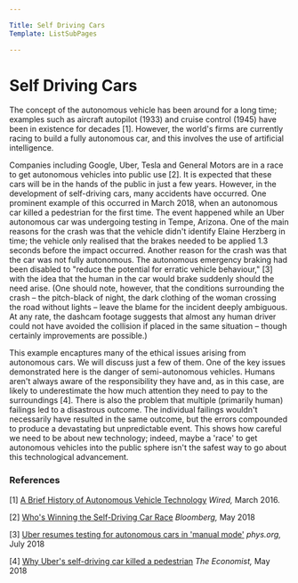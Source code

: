 ```yaml
---

Title: Self Driving Cars
Template: ListSubPages

---
```




# Self Driving Cars

The concept of the autonomous vehicle has been around for a long time; examples such as aircraft autopilot (1933) and cruise control
(1945) have been in existence for decades [1]. However, the world's firms are currently racing to build a fully autonomous car, and this
involves the use of artificial intelligence. 

Companies including Google, Uber, Tesla and General Motors are in a race to get autonomous vehicles into public use [2]. It is expected
that these cars will be in the hands of the public in just a few years. However, in the development of self-driving cars, many accidents
have occurred. One prominent example of this occurred in March 2018, when an autonomous car killed a pedestrian for the first time. The
event happened while an Uber autonomous car was undergoing testing in Tempe, Arizona. One of the main reasons for the crash was that the
vehicle didn't identify Elaine Herzberg in time; the vehicle only realised that the brakes needed to be applied 1.3 seconds before the
impact occurred. Another reason for the crash was that the car was not fully autonomous. The autonomous emergency braking had been
disabled to "reduce the potential for erratic vehicle behaviour," [3] with the idea that the human in the car would brake suddenly
should the need arise. (One should note, however, that the conditions surrounding the crash – the pitch-black of night, the dark
clothing of the woman crossing the road without lights – leave the blame for the incident deeply ambiguous. At any rate, the dashcam
footage suggests that almost any human driver could not have avoided the collision if placed in the same situation – though certainly
improvements are possible.)

This example encaptures many of the ethical issues arising from autonomous cars. We will discuss just a few of them. One of the key
issues demonstrated here is the danger of semi-autonomous vehicles. Humans aren't always aware of the responsibility they have and, as
in this case, are likely to underestimate the how much attention they need to pay to the surroundings [4]. There is also the problem
that multiple (primarily human) failings led to a disastrous outcome. The individual failings wouldn't necessarily have resulted in the
same outcome, but the errors compounded to produce a devastating but unpredictable event. This shows how careful we need to be about new
technology; indeed, maybe a 'race' to get autonomous vehicles into the public sphere isn't the safest way to go about this technological
advancement. 

### References
[1] [A Brief History of Autonomous Vehicle Technology](https://www.wired.com/brandlab/2016/03/a-brief-history-of-autonomous-vehicle-technology/) *Wired,* March 2016.

[2] [Who's Winning the Self-Driving Car Race](https://www.bloomberg.com/news/features/2018-05-07/who-s-winning-the-self-driving-car-race) *Bloomberg,* May 2018

[3] [Uber resumes testing for autonomous cars in 'manual mode'](https://phys.org/news/2018-07-uber-resumes-autonomous-cars-manual.html) *phys.org,* July 2018

[4] [Why Uber's self-driving car killed a pedestrian](https://www.economist.com/the-economist-explains/2018/05/29/why-ubers-self-driving-car-killed-a-pedestrian) *The Economist,* May 2018
